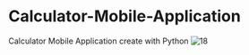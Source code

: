 # Calculator-Mobile-Application
Calculator Mobile Application create with Python
![18](https://user-images.githubusercontent.com/87580847/197220457-d9f64dab-81e5-4a2a-a448-fb790af7ca40.png)
